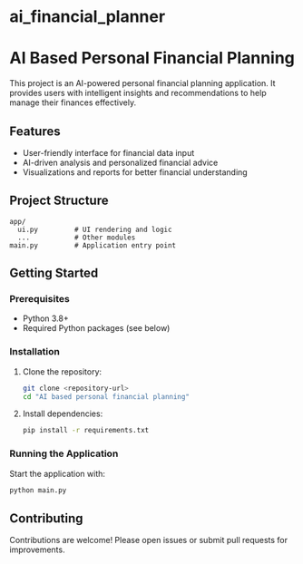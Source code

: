 # ai_financial_planner

# AI Based Personal Financial Planning

This project is an AI-powered personal financial planning application. It provides users with intelligent insights and recommendations to help manage their finances effectively.

## Features

- User-friendly interface for financial data input
- AI-driven analysis and personalized financial advice
- Visualizations and reports for better financial understanding

## Project Structure

```
app/
  ui.py         # UI rendering and logic
  ...           # Other modules
main.py         # Application entry point
```

## Getting Started

### Prerequisites

- Python 3.8+
- Required Python packages (see below)

### Installation

1. Clone the repository:
    ```bash
    git clone <repository-url>
    cd "AI based personal financial planning"
    ```

2. Install dependencies:
    ```bash
    pip install -r requirements.txt
    ```

### Running the Application

Start the application with:
```bash
python main.py
```

## Contributing

Contributions are welcome! Please open issues or submit pull requests for improvements.
